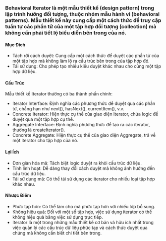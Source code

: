 ### Behavioral Iterator là một mẫu thiết kế (design pattern) trong lập trình hướng đối tượng, thuộc nhóm mẫu hành vi (behavioral patterns). Mẫu thiết kế này cung cấp một cách thức để truy cập tuần tự các phần tử của một tập hợp đối tượng (collection) mà không cần phải tiết lộ biểu diễn bên trong của nó.

#### Mục Đích
+ Tách rời cách duyệt: Cung cấp một cách thức để duyệt các phần tử của một tập hợp mà không làm lộ ra cấu trúc bên trong của tập hợp đó.
+ Tái sử dụng: Cho phép tạo nhiều kiểu duyệt khác nhau cho cùng một tập hợp dữ liệu.

#### Cấu Trúc
Mẫu thiết kế Iterator thường có ba thành phần chính:

+ Iterator Interface: Định nghĩa các phương thức để duyệt qua các phần tử, chẳng hạn như next(), hasNext(), currentItem(), v.v.
+ Concrete Iterator: Hiện thực cụ thể của giao diện Iterator, chứa logic để duyệt qua một tập hợp cụ thể.
+ Aggregate Interface: Định nghĩa phương thức để tạo ra các iterator, thường là createIterator().
+ Concrete Aggregate: Hiện thực cụ thể của giao diện Aggregate, trả về một iterator cho tập hợp của nó.

#### Lợi Ích
+ Đơn giản hóa mã: Tách biệt logic duyệt ra khỏi cấu trúc dữ liệu.
+ Tính linh hoạt: Dễ dàng thay đổi cách duyệt mà không ảnh hưởng đến cấu trúc dữ liệu.
+ Tái sử dụng mã: Có thể tái sử dụng các iterator cho nhiều loại tập hợp khác nhau.
#### Nhược Điểm
+ Phức tạp hơn: Có thể làm cho mã phức tạp hơn với nhiều lớp bổ sung.
+ Không hiệu quả: Đối với một số tập hợp, việc sử dụng iterator có thể không hiệu quả bằng việc sử dụng trực tiếp.
+ Iterator là một trong những mẫu thiết kế cơ bản và hữu ích nhất trong việc quản lý các cấu trúc dữ liệu phức tạp và cách thức duyệt qua chúng mà không cần biết chi tiết bên trong.
